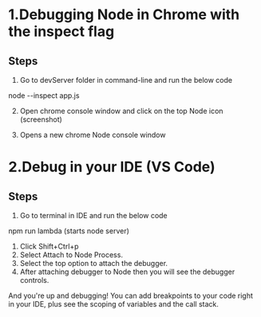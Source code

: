 # 1.Debugging Node in Chrome with the inspect flag

## Steps

1. Go to devServer folder in command-line and run the below code

node --inspect app.js

2. Open chrome console window and click on the top Node icon (screenshot)

3. Opens a new chrome Node console window


# 2.Debug in your IDE (VS Code)

## Steps

1.  Go to terminal in IDE and run the below code

npm run lambda (starts node server)

1. Click Shift+Ctrl+p
2. Select Attach to Node Process.
3. Select the top option to attach the debugger.
4. After attaching debugger to Node then you will see the debugger controls.

And you&#39;re up and debugging! You can add breakpoints to your code right in your IDE, plus see the scoping of variables and the call stack.

